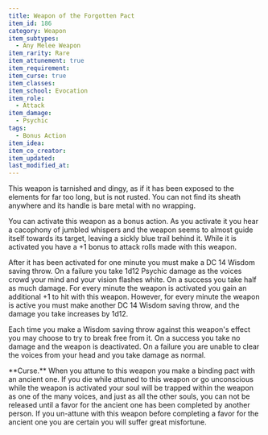 ```yaml
---
title: Weapon of the Forgotten Pact
item_id: 186
category: Weapon
item_subtypes:
  - Any Melee Weapon
item_rarity: Rare
item_attunement: true
item_requirement:
item_curse: true
item_classes:
item_school: Evocation
item_role:
  - Attack
item_damage:
  - Psychic
tags:
  - Bonus Action
item_idea:
item_co_creator:
item_updated:
last_modified_at:
---
```


This weapon is tarnished and dingy, as if it has been exposed to the elements for far too long, but is not rusted. You can not find its sheath anywhere and its handle is bare metal with no wrapping. 

You can activate this weapon as a bonus action. As you activate it you hear a cacophony of jumbled whispers and the weapon seems to almost guide itself towards its target, leaving a sickly blue trail behind it. While it is activated you have a +1 bonus to attack rolls made with this weapon. 

After it has been activated for one minute you must make a DC 14 Wisdom saving throw. On a failure you take 1d12 Psychic damage as the voices crowd your mind and your vision flashes white. On a success you take half as much damage.
For every minute the weapon is activated you gain an additional +1 to hit with this weapon. However, for every minute the weapon is active you must make another DC 14 Wisdom saving throw, and the damage you take increases by 1d12. 

Each time you make a Wisdom saving throw against this weapon's effect you may choose to try to break free from it. On a success you take no damage and the weapon is deactivated. On a failure you are unable to clear the voices from your head and you take damage as normal.

<div class="curse">
**Curse.** When you attune to this weapon you make a binding pact with an ancient one. If you die while attuned to this weapon or go unconscious while the weapon is activated your soul will be trapped within the weapon as one of the many voices, and just as all the other souls, you can not be released until a favor for the ancient one has been completed by another person. If you un-attune with this weapon before completing a favor for the ancient one you are certain you will suffer great misfortune.
</div>

